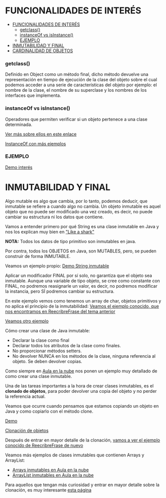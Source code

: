 # FUNCIONALIDADES DE INTERÉS

<!-- TOC -->
* [FUNCIONALIDADES DE INTERÉS](#funcionalidades-de-interés)
    * [getclass()](#getclass)
    * [instanceOf vs isInstance()](#instanceof-vs-isinstance)
    * [EJEMPLO](#ejemplo)
* [INMUTABILIDAD Y FINAL](#inmutabilidad-y-final)
* [CARDINALIDAD DE OBJETOS](#cardinalidad-de-objetos)
<!-- TOC -->

### getclass()
Definido en Object como un método final, dicho método devuelve una representación en tiempo de ejecución de
la clase del objeto sobre el cual podemos acceder a una serie de características del objeto por ejemplo: el nombre 
de la clase, el nombre de su superclase y los nombres de los interfaces que implementa.

### instanceOf vs isInstance()
Operadores que permiten verificar si un objeto pertenece a una clase determinada. 

[Ver más sobre ellos en este enlace](https://ifgeekthen.nttdata.com/es/que-es-y-como-utilizar-instanceof-en-java)

[InstanceOf con más ejemplos](https://codegym.cc/groups/posts/105-how-the-instanceof-operator-works)

### EJEMPLO
[Demo interés](DemoInteres.java)

# INMUTABILIDAD Y FINAL

Algo mutable es algo que cambia, por lo tanto, podemos deducir, que inmutable se refiere a cuando algo no cambia.
Un objeto inmutable es aquel objeto que no puede ser modificado una vez creado, es decir, no puede cambiar su 
estructura ni los datos que contiene.

Vamos a entender primero por qué String es una clase inmutable en Java y nos los explican muy bien en ["Like a 
shark"](https://www.youtube.com/watch?v=XtrFCtsXSl0)

__NOTA:__ Todos los datos de tipo primitivo son inmutables en java.

Por contra, todos los OBJETOS en Java, son MUTABLES, pero, se pueden construir de forma INMUTABLE.

Veamos un ejemplo propio:
[Demo String inmutable](inmutable/StringInmutable.java)

Aplicar un modificador FINAL por sí solo, no garantiza que el objeto sea inmutable. Aunque una variable de tipo 
objeto, se cree como constante con FINAL, no podremos reasignarle un valor, es decir, no podremos modificar la 
instancia, pero SÍ podremos cambiar su estructura.

En este ejemplo vemos como tenemos un array de char, objetos primitivos y no aplica el principio de la inmutabilidad:
[Veamos el ejemplo conocido, que nos encontramos en ReecribreFrase del tema anterior](inmutable/ReescribeFrase.java)

[Veamos otro ejemplo](inmutable/InmutabilidadVSFinal.java)

Cómo crear una clase de Java inmutable:
- Declarar la clase como final
- Declarar todos los atributos de la clase como finales.
- No proporcionar métodos setters.
- No devolver NUNCA en los métodos de la clase, ninguna referencia al objeto. Se deben devolver copias.

Como siempre en [Aula en la nube](https://www.youtube.com/watch?v=72i5vVL3Sc0&list=PLG1qdjD__qH6ULjW5iN8E45m5nkaCNbUu&index=110) nos ponen un ejemplo muy detallado de como crear 
una clase inmutable.

Una de las tareas importantes a la hora de crear clases inmutables, es el __clonado de objetos__, para poder devolver 
una copia del objeto y no perder la referencia actual.

Veamos que ocurre cuando pensamos que estamos copiando un objeto en Java y como copiarlo con el método clone.

[Demo](inmutable/DemoMutable.java)

[Clonación de objetos](4_1_Clonacion.md)

Después de entrar en mayor detalle de la clonación, [vamos a ver el ejemplo conocido de ReecribreFrase de nuevo](inmutable/ReescribeFraseInmutable.java)

Veamos más ejemplos de clases inmutables que contienen Arrays y ArrayList:

- [Arrays inmutables en Aula en la nube](https://www.youtube.com/watch?v=5CX4PiQUP5k&list=PLG1qdjD__qH6ULjW5iN8E45m5nkaCNbUu&index=113)
- [ArrayList inmutables en Aula en la nube](https://www.youtube.com/watch?v=ua7OoQKsdRQ&list=PLG1qdjD__qH6ULjW5iN8E45m5nkaCNbUu&index=115&t=324s)

Para aquellos que tengan más curiosidad y entrar en mayor detalle sobre la clonación, es muy interesante 
[esta página](https://www.digitalocean.com/community/tutorials/java-clone-object-cloning-java)
